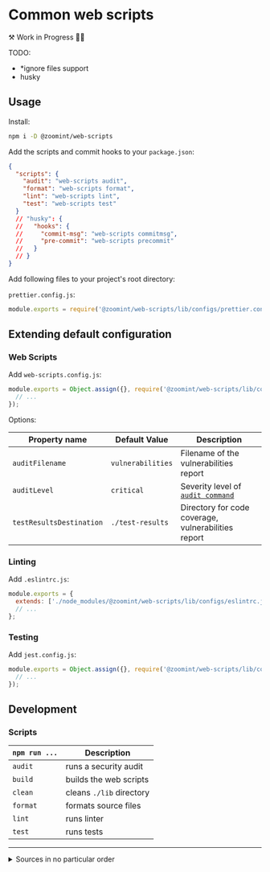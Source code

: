 # Common web scripts

⚒ Work in Progress 👷‍♂️

TODO:

- \*ignore files support
- husky

## Usage

Install:

```sh
npm i -D @zoomint/web-scripts
```

Add the scripts and commit hooks to your `package.json`:

```json
{
  "scripts": {
    "audit": "web-scripts audit",
    "format": "web-scripts format",
    "lint": "web-scripts lint",
    "test": "web-scripts test"
  }
  // "husky": {
  //   "hooks": {
  //     "commit-msg": "web-scripts commitmsg",
  //     "pre-commit": "web-scripts precommit"
  //   }
  // }
}
```

Add following files to your project's root directory:

`prettier.config.js`:

```js
module.exports = require('@zoomint/web-scripts/lib/configs/prettier.config');
```

## Extending default configuration

### Web Scripts

Add `web-scripts.config.js`:

```js
module.exports = Object.assign({}, require('@zoomint/web-scripts/lib/configs/web-scripts.config'), {
  // ...
});
```

Options:

| Property name            | Default Value     | Description                                                           |
| ------------------------ | ----------------- | --------------------------------------------------------------------- |
| `auditFilename`          | `vulnerabilities` | Filename of the vulnerabilities report                                |
| `auditLevel`             | `critical`        | Severity level of [`audit command`](https://docs.npmjs.com/cli/audit) |
| `testResultsDestination` | `./test-results`  | Directory for code coverage, vulnerabilities report                   |

### Linting

Add `.eslintrc.js`:

```js
module.exports = {
  extends: ['./node_modules/@zoomint/web-scripts/lib/configs/eslintrc.js'],
  // ...
};
```

### Testing

Add `jest.config.js`:

```js
module.exports = Object.assign({}, require('@zoomint/web-scripts/lib/configs/jest.config'), {
  // ...
});
```

## Development

### Scripts

| `npm run ...` | Description              |
| ------------- | ------------------------ |
| `audit`       | runs a security audit    |
| `build`       | builds the web scripts   |
| `clean`       | cleans `./lib` directory |
| `format`      | formats source files     |
| `lint`        | runs linter              |
| `test`        | runs tests               |

---

<details>
  <summary>Sources in no particular order</summary>

- https://github.com/spotify/web-scripts
- https://github.com/sindresorhus/awesome-nodejs#command-line-utilities
- http://yargs.js.org/docs/
- https://github.com/sindresorhus/meow
- https://github.com/sw-yx/cli-cheatsheet
- https://oclif.io/docs/
- https://github.com/sw-yx/egghead-cli-workshop
- https://egghead.io/courses/build-custom-cli-tooling-with-oclif-and-react-ink
- https://github.com/kentcdodds/kcd-scripts/
  </details>
